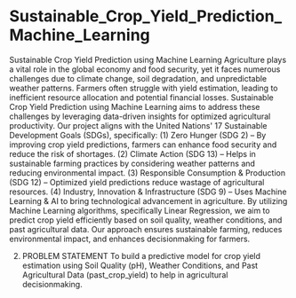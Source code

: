 # Sustainable_Crop_Yield_Prediction_Machine_Learning
Sustainable Crop Yield Prediction using Machine Learning
Agriculture plays a vital role in the global economy and food security, yet it faces numerous
challenges due to climate change, soil degradation, and unpredictable weather patterns.
Farmers often struggle with yield estimation, leading to inefficient resource allocation and
potential financial losses. Sustainable Crop Yield Prediction using Machine Learning aims
to address these challenges by leveraging data-driven insights for optimized agricultural
productivity.
Our project aligns with the United Nations' 17 Sustainable Development Goals (SDGs),
specifically:
(1) Zero Hunger (SDG 2) – By improving crop yield predictions, farmers can enhance food
security and reduce the risk of shortages.
(2) Climate Action (SDG 13) – Helps in sustainable farming practices by considering
weather patterns and reducing environmental impact.
(3) Responsible Consumption & Production (SDG 12) – Optimized yield predictions
reduce wastage of agricultural resources.
(4) Industry, Innovation & Infrastructure (SDG 9) – Uses Machine Learning & AI to bring
technological advancement in agriculture.
By utilizing Machine Learning algorithms, specifically Linear Regression, we aim to predict
crop yield efficiently based on soil quality, weather conditions, and past agricultural data. Our
approach ensures sustainable farming, reduces environmental impact, and enhances decisionmaking for farmers.

2. PROBLEM STATEMENT
To build a predictive model for crop yield estimation using Soil Quality (pH), Weather
Conditions, and Past Agricultural Data (past_crop_yield) to help in agricultural decisionmaking.
